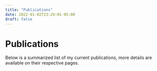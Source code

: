 ```yaml
---
title: "Publications"
date: 2022-01-02T23:29:01-05:00
draft: false
---
```


# Publications

Below is a summarized list of my current publications, more details are available on their respective pages.
